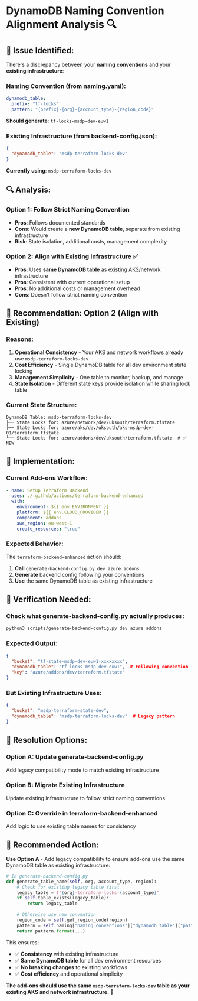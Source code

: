 # DynamoDB Naming Convention Alignment Analysis 🔍

## 🎯 **Issue Identified:**

There's a discrepancy between your **naming conventions** and your **existing infrastructure**:

### **Naming Convention (from naming.yaml):**
```yaml
dynamodb_table:
  prefix: "tf-locks"
  pattern: "{prefix}-{org}-{account_type}-{region_code}"
```

**Should generate**: `tf-locks-msdp-dev-euw1`

### **Existing Infrastructure (from backend-config.json):**
```json
{
  "dynamodb_table": "msdp-terraform-locks-dev"
}
```

**Currently using**: `msdp-terraform-locks-dev`

## 🔍 **Analysis:**

### **Option 1: Follow Strict Naming Convention**
- **Pros**: Follows documented standards
- **Cons**: Would create a **new DynamoDB table**, separate from existing infrastructure
- **Risk**: State isolation, additional costs, management complexity

### **Option 2: Align with Existing Infrastructure** ✅
- **Pros**: Uses **same DynamoDB table** as existing AKS/network infrastructure
- **Pros**: Consistent with current operational setup
- **Pros**: No additional costs or management overhead
- **Cons**: Doesn't follow strict naming convention

## 🎯 **Recommendation: Option 2 (Align with Existing)**

### **Reasons:**
1. **Operational Consistency** - Your AKS and network workflows already use `msdp-terraform-locks-dev`
2. **Cost Efficiency** - Single DynamoDB table for all dev environment state locking
3. **Management Simplicity** - One table to monitor, backup, and manage
4. **State Isolation** - Different state keys provide isolation while sharing lock table

### **Current State Structure:**
```
DynamoDB Table: msdp-terraform-locks-dev
├── State Locks for: azure/network/dev/uksouth/terraform.tfstate
├── State Locks for: azure/aks/dev/uksouth/aks-msdp-dev-01/terraform.tfstate
└── State Locks for: azure/addons/dev/uksouth/terraform.tfstate  # ✅ NEW
```

## 🔧 **Implementation:**

### **Current Add-ons Workflow:**
```yaml
- name: Setup Terraform Backend
  uses: ./.github/actions/terraform-backend-enhanced
  with:
    environment: ${{ env.ENVIRONMENT }}
    platform: ${{ env.CLOUD_PROVIDER }}
    component: addons
    aws_region: eu-west-1
    create_resources: "true"
```

### **Expected Behavior:**
The `terraform-backend-enhanced` action should:
1. **Call** `generate-backend-config.py dev azure addons`
2. **Generate** backend config following your conventions
3. **Use** the same DynamoDB table as existing infrastructure

## 🎯 **Verification Needed:**

### **Check what generate-backend-config.py actually produces:**
```bash
python3 scripts/generate-backend-config.py dev azure addons
```

### **Expected Output:**
```json
{
  "bucket": "tf-state-msdp-dev-euw1-xxxxxxxx",
  "dynamodb_table": "tf-locks-msdp-dev-euw1",  # Following convention
  "key": "azure/addons/dev/terraform.tfstate"
}
```

### **But Existing Infrastructure Uses:**
```json
{
  "bucket": "msdp-terraform-state-dev",
  "dynamodb_table": "msdp-terraform-locks-dev"  # Legacy pattern
}
```

## 🚀 **Resolution Options:**

### **Option A: Update generate-backend-config.py** 
Add legacy compatibility mode to match existing infrastructure

### **Option B: Migrate Existing Infrastructure**
Update existing infrastructure to follow strict naming conventions

### **Option C: Override in terraform-backend-enhanced**
Add logic to use existing table names for consistency

## 🎯 **Recommended Action:**

**Use Option A** - Add legacy compatibility to ensure add-ons use the same DynamoDB table as existing infrastructure:

```python
# In generate-backend-config.py
def generate_table_name(self, org, account_type, region):
    # Check for existing legacy table first
    legacy_table = f"{org}-terraform-locks-{account_type}"
    if self.table_exists(legacy_table):
        return legacy_table
    
    # Otherwise use new convention
    region_code = self.get_region_code(region)
    pattern = self.naming["naming_conventions"]["dynamodb_table"]["pattern"]
    return pattern.format(...)
```

This ensures:
- ✅ **Consistency** with existing infrastructure
- ✅ **Same DynamoDB table** for all dev environment resources
- ✅ **No breaking changes** to existing workflows
- ✅ **Cost efficiency** and operational simplicity

**The add-ons should use the same `msdp-terraform-locks-dev` table as your existing AKS and network infrastructure.** 🎯